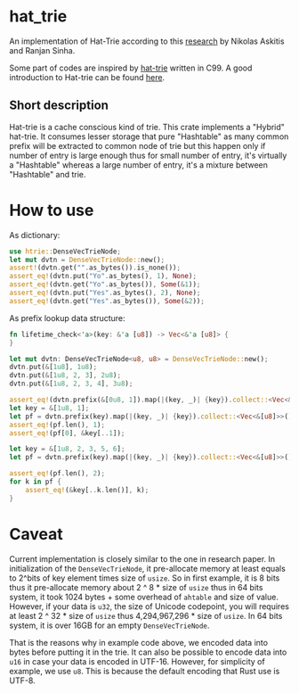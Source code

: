 # hat_trie
An implementation of Hat-Trie according to this [research](https://dl.acm.org/doi/pdf/10.5555/1273749.1273761) by Nikolas Askitis and Ranjan Sinha.

Some part of codes are inspired by [hat-trie](https://github.com/dcjones/hat-trie) written in C99.
A good introduction to Hat-trie can be found [here](https://github.com/Tessil/hat-trie).

## Short description
Hat-trie is a cache conscious kind of trie. This crate implements a "Hybrid" hat-trie. It consumes lesser storage that pure "Hashtable" as many common prefix will be extracted to common node of trie but this happen only if number of entry is large enough thus for small number of entry, it's virtually a "Hashtable" whereas a large number of entry, it's a mixture between "Hashtable" and trie.

# How to use
As dictionary:
```rust
use htrie::DenseVecTrieNode;
let mut dvtn = DenseVecTrieNode::new();
assert!(dvtn.get("".as_bytes()).is_none());
assert_eq!(dvtn.put("Yo".as_bytes(), 1), None);
assert_eq!(dvtn.get("Yo".as_bytes()), Some(&1));
assert_eq!(dvtn.put("Yes".as_bytes(), 2), None);
assert_eq!(dvtn.get("Yes".as_bytes()), Some(&2));
```
As prefix lookup data structure:
```rust
fn lifetime_check<'a>(key: &'a [u8]) -> Vec<&'a [u8]> {
}

let mut dvtn: DenseVecTrieNode<u8, u8> = DenseVecTrieNode::new();
dvtn.put(&[1u8], 1u8);
dvtn.put(&[1u8, 2, 3], 2u8);
dvtn.put(&[1u8, 2, 3, 4], 3u8);

assert_eq!(dvtn.prefix(&[0u8, 1]).map(|(key, _)| {key}).collect::<Vec<&[u8]>>().len(), 0);
let key = &[1u8, 1];
let pf = dvtn.prefix(key).map(|(key, _)| {key}).collect::<Vec<&[u8]>>();
assert_eq!(pf.len(), 1);
assert_eq!(pf[0], &key[..1]);

let key = &[1u8, 2, 3, 5, 6];
let pf = dvtn.prefix(key).map(|(key, _)| {key}).collect::<Vec<&[u8]>>();

assert_eq!(pf.len(), 2);
for k in pf {
    assert_eq!(&key[..k.len()], k);
}
```

# Caveat
Current implementation is closely similar to the one in research paper. In initialization of the `DenseVecTrieNode`, it pre-allocate memory at least equals to 2^bits of key element times size of `usize`. So in first example, it is 8 bits thus it pre-allocate memory about 2 ^ 8 * size of `usize` thus in 64 bits system, it took 1024 bytes + some overhead of `ahtable` and size of value. However, if your data is `u32`, the size of Unicode codepoint, you will requires at least 2 ^ 32 * size of `usize` thus 4,294,967,296 * size of `usize`. In 64 bits system, it is over 16GB for an empty `DenseVecTrieNode`.

That is the reasons why in example code above, we encoded data into bytes before putting it in the trie. It can also be possible to encode data into `u16` in case your data is encoded in UTF-16. However, for simplicity of example, we use `u8`. This is because the default encoding that Rust use is UTF-8.